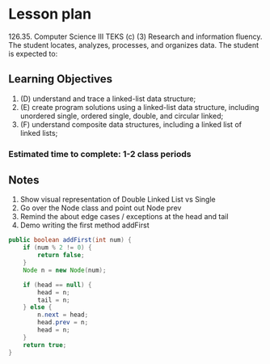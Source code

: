 # Lesson plan
  
126.35. Computer Science III TEKS 
(c) (3)  Research and information fluency. The student locates, analyzes, processes, and organizes data. The student is expected to: 
  
## Learning Objectives
  1. (D)  understand and trace a linked-list data structure; 
  2. (E)  create program solutions using a linked-list data structure, including unordered single, ordered single, double, and circular linked; 
  3. (F)  understand composite data structures, including a linked list of linked lists; 
  
  ### Estimated time to complete: 1-2 class periods

  ## Notes
  1. Show visual representation of Double Linked List vs Single
  2. Go over the Node class and point out Node prev
  3. Remind the about edge cases / exceptions at the head and tail
  5. Demo writing the first method addFirst


```java
public boolean addFirst(int num) {
    if (num % 2 != 0) {
        return false;
    }
    Node n = new Node(num);

    if (head == null) {
        head = n;
        tail = n;
    } else {
        n.next = head;
        head.prev = n;
        head = n;
    }
    return true;
}
```

  